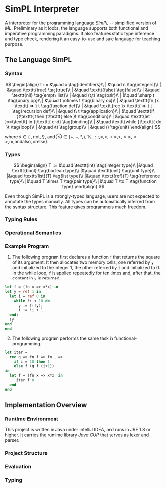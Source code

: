# SimPL Interpreter

A interpreter for the programming language *SimPL* -- simplified version of *ML*. Preliminary as it looks, the language supports both functional and imperative programming paradigms. It also features static type inference and type check, rendering it an easy-to-use and safe language for teaching purpose.

## The Language SimPL

### Syntax

$$
\begin{align}
	t ::= &\quad x  \tag{identifiers}\\
  | &\quad n  \tag{integers}\\
	| &\quad \texttt{true}  \tag{true}\\
	| &\quad \texttt{false}  \tag{false}\\
	| &\quad \texttt{nil}  \tag{empty list}\\
	| &\quad (t,t)  \tag{pair}\\
	| &\quad \sharp t  \tag{unary op}\\
	| &\quad t \otimes t  \tag{binary op}\\
	| &\quad \texttt{fn }x \texttt{ => } t  \tag{function def}\\
	| &\quad \texttt{rec }x \texttt{ => } t  \tag{recursion def}\\
	| &\quad t\ t  \tag{application}\\
	| &\quad \texttt{if }t\texttt{ then }t\texttt{ else }t  \tag{condition}\\
	| &\quad \texttt{let }x=t\texttt{ in }t\texttt{ end}  \tag{binding}\\
	| &\quad \texttt{while }t\texttt{ do }t  \tag{loop}\\
	| &\quad (t)  \tag{group}\\
	| &\quad ()  \tag{unit}
\end{align}
$$

where $\sharp \in \{\text{~}, \text{not}, ! \}$, and $\otimes \in \{ +, -, *, /, \%, ::, =, <, <=, >, >=, <>, :=, \text{andalso}, \text{orelse} \}$.

### Types

$$
\begin{align}
	T ::= &\quad \texttt{int}  \tag{integer type}\\
	|&\quad \texttt{bool}  \tag{boolean type}\\
	|&\quad \texttt{unit}  \tag{unit type}\\
	|&\quad \texttt{list}(T)  \tag{list type}\\
	|&\quad \texttt{ref}(T)  \tag{reference type}\\
	|&\quad T \times T  \tag{pair type}\\
	|&\quad T \to T  \tag{function type}
\end{align}
$$

Even though SimPL is a strongly-typed language, users are not expected to annotate the types manually. All types can be automatically inferred from the syntax structure. This feature gives programmers much freedom.

### Typing Rules



### Operational Semantics



### Example Program

1. The following program first declares a function `f` that returns the square of its argument. It then allocates two memory cells, one referred by `y` and initialized to the integer 1, the other referred by `i` and initialized to 0. In the while loop, `f` is applied repeatedly for ten times and, after that, the content in `y` is returned.

```ocaml
let f = (fn x => x*x) in
let y = ref 1 in
  let i = ref 0 in
    while !i < 10 do
      y := f(!y);
      i := !i + 1
  end;
  !y
end
end
```

2. The following program performs the same task in functional-programming.

```ocaml
let iter =
  rec g => fn f => fn i =>
    if i = 10 then 1
    else f (g f (i+1))
in
  let f = (fn x => x*x) in
     iter f 0
  end
end
```

## Implementation Overview

### Runtime Environment

This project is written in Java under IntelliJ IDEA, and runs in JRE 1.8 or higher. It carries the runtime library *Java CUP* that serves as lexer and parser.

### Project Structure



### Evaluation



### Typing

